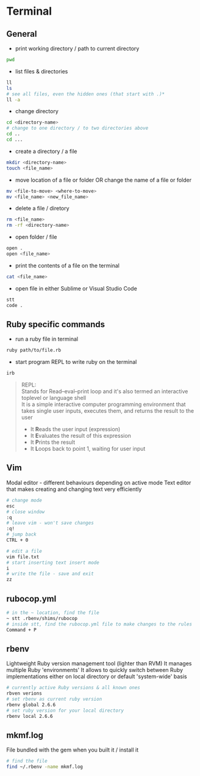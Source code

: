 # Terminal

## General

- print working directory / path to current directory
```bash
pwd
```

- list files & directories
```bash
ll
ls
# see all files, even the hidden ones (that start with .)*
ll -a
```

- change directory
```bash
cd <directory-name>
# change to one directory / to two directories above
cd ..
cd ...
```

- create a directory / a file
```bash
mkdir <directory-name>
touch <file_name>
```

- move location of a file or folder OR change the name of a file or folder
```bash
mv <file-to-move> <where-to-move>
mv <file_name> <new_file_name>
```

- delete a file / diretory
```bash
rm <file_name>
rm -rf <directory-name>
```

- open folder / file
```bash
open .
open <file_name>
```

- print the contents of a file on the terminal
```bash
cat <file_name>
```

- open file in either Sublime or Visual Studio Code
```bash
stt
code .
```

## Ruby specific commands

- run a ruby file in terminal
```bash
ruby path/to/file.rb
```

- start program REPL to write ruby on the terminal
```bash
irb
```

> REPL:<br>
> Stands for Read–eval–print loop and it's also termed an interactive toplevel or language shell<br>
> It is a simple interactive computer programming environment that takes single user inputs, executes them, and returns the result to the user<br>
> - It **R**eads the user input (expression)
> - It **E**valuates the result of this expression
> - It **P**rints the result 
> - It **L**oops back to point 1, waiting for user input

## Vim

Modal editor - different behaviours depending on active mode
Text editor that makes creating and changing text very efficiently

```bash
# change mode
esc
# close window
:q
# leave vim - won't save changes
:q!
# jump back 
CTRL + 0

# edit a file
vim file.txt
# start inserting text insert mode
i
# write the file - save and exit
zz
```

## rubocop.yml

```bash
# in the ~ location, find the file
~ stt .rbenv/shims/rubocop 
# inside stt, find the rubocop.yml file to make changes to the rules
Command + P        
```

## rbenv

Lightweight Ruby version management tool (lighter than RVM)
It manages multiple Ruby 'environments'
It allows to quickly switch between Ruby implementations either on local directory or default 'system-wide' basis

```bash
# currently active Ruby versions & all known ones
rbven verions         
# set rbenv as current ruby version
rbenv global 2.6.6     
# set ruby version for your local directory
rbenv local 2.6.6      
```

## mkmf.log

File bundled with the gem when you built it / install it

```bash
# find the file
find ~/.rbenv -name mkmf.log
```

